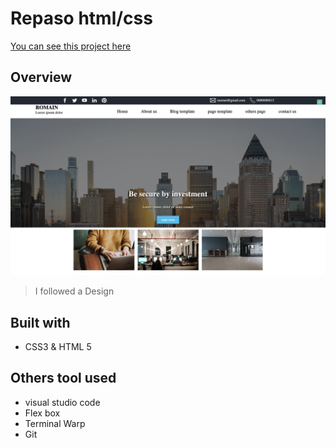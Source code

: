 # Repaso html/css

[You can see this project here](https://roro3164.github.io/Repaso/)

## Overview

![screenshot page](./assets/images/Capture%20d%E2%80%99%C3%A9cran%202023-08-07%20%C3%A0%2021.00.40.png)

> I followed a Design

## Built with

- CSS3 & HTML 5

## Others tool used 

- visual studio code
- Flex box 
- Terminal Warp
- Git 